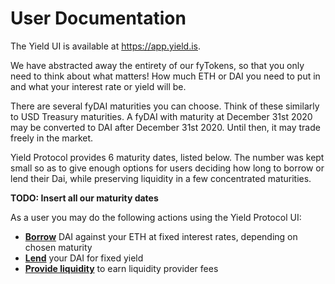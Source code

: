 # User Documentation

The Yield UI is available at https://app.yield.is.

We have abstracted away the entirety of our fyTokens, so that you only need to think about
what matters! How much ETH or DAI you need to put in and what your interest rate or yield will be.

There are several fyDAI maturities you can choose. Think of these similarly to USD Treasury maturities.
A fyDAI with maturity at December 31st 2020 may be converted to DAI after December 31st 2020. Until then,
it may trade freely in the market.

Yield Protocol provides 6 maturity dates, listed below. The number was kept small so as to give enough
options for users deciding how long to borrow or lend their Dai, while preserving liquidity in a few concentrated
maturities.

**TODO: Insert all our maturity dates**

As a user you may do the following actions using the Yield Protocol UI:
- **[Borrow](borrowing.md)** DAI against your ETH at fixed interest rates, depending on chosen maturity
- **[Lend](lending.md)** your DAI for fixed yield
- **[Provide liquidity](providing-liquidity.md)** to earn liquidity provider fees
